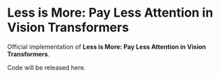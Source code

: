 # Less is More: Pay Less Attention in Vision Transformers

Official implementation of **Less is More: Pay Less Attention in Vision Transformers**.



Code will be released here.

